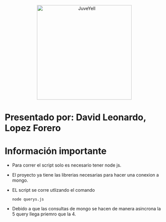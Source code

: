 <div>
<p style = 'text-align:center;'>
<img src="https://yt3.ggpht.com/ytc/AKedOLSMd2hyZPc9YzCrWY4XpGEQwrgXblzvBFu3843d=s900-c-k-c0x00ffffff-no-rj" alt="JuveYell" width="300px">
</p>
</div> 

# Presentado por: David Leonardo, Lopez Forero

# Información importante

- Para correr el script solo es necesario tener node js.
- El proyecto ya tiene las librerias necesarias para hacer una conexion a mongo. 
- EL script se corre utlizando el comando

      node querys.js

- Debido a que las consultas de mongo se hacen de manera asincrona la 5 query llega priemro que la 4.

